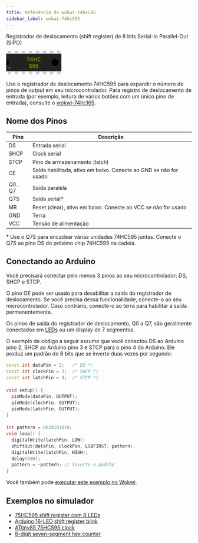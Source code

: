 ```yaml
---
title: Referência do wokwi-74hc595
sidebar_label: wokwi-74hc595
---
```


Registrador de deslocamento (shift register) de 8 bits Serial-In Parallel-Out (SIPO)

![74HC595](wokwi-74hc595.svg)

Use o registrador de deslocamento 74HC595 para expandir o número de pinos de _output_ em seu microcontrolador. Para registro de deslocamento de entrada (por exemplo, leitura de vários botões com um único pino de entrada), consulte o [wokwi-74hc165](wokwi-74hc165).

## Nome dos Pinos

| Pino  | Descrição                                                         |
| ----- | ----------------------------------------------------------------- |
| DS    | Entrada serial                                                    |
| SHCP  | Clock serial                                                      |
| STCP  | Pino de armazenamento (latch)                                     |
| OE    | Saída habilitada, ativo em baixo. Conecte ao GND se não for usado |
| Q0…Q7 | Saída paralela                                                    |
| Q7S   | Saída serial\*                                                    |
| MR    | Reset (clear), ativo em baixo. Conecte ao VCC se não for usado    |
| GND   | Terra                                                             |
| VCC   | Tensão de alimentação                                             |

\* Use o Q7S para encadear várias unidades 74HC595 juntas. Conecte o Q7S ao pino DS do próximo chip 74HC595 na cadeia.

## Conectando ao Arduino

Você precisará conectar pelo menos 3 pinos ao seu microcontrolador: DS, SHCP e STCP.

O pino OE pode ser usado para desabilitar a saída do registrador de deslocamento. Se você precisa dessa funcionalidade,
conecte-o ao seu microcontrolador. Caso contrário, conecte-o ao terra para habilitar a saída permanentemente.

Os pinos de saída do registrador de deslocamento, Q0 a Q7, são geralmente conectados em [LEDs](wokwi-led) ou um display de 7 segmentos.

O exemplo de código a seguir assume que você conectou DS ao Arduino pino 2, SHCP ao Arduino pino 3 e
STCP para o pino 4 do Arduino. Ele produz um padrão de 8 bits que se inverte duas vezes por segundo:

```cpp
const int dataPin = 2;   /* DS */
const int clockPin = 3;  /* SHCP */
const int latchPin = 4;  /* STCP */

void setup() {
  pinMode(dataPin, OUTPUT);
  pinMode(clockPin, OUTPUT);
  pinMode(latchPin, OUTPUT);
}

int pattern = 0b10101010;
void loop() {
  digitalWrite(latchPin, LOW);
  shiftOut(dataPin, clockPin, LSBFIRST, pattern);
  digitalWrite(latchPin, HIGH);
  delay(500);
  pattern = ~pattern; // Inverte o padrão
}
```

Você também pode [executar este exemplo no Wokwi](https://wokwi.com/arduino/projects/301192672203244042).

## Exemplos no simulador

- [75HC595 shift register com 8 LEDs](https://wokwi.com/arduino/projects/301188813482361352)
- [Arduino 16-LED shift register blink](https://wokwi.com/arduino/projects/301213976182653448)
- [ATtiny85 75HC595 clock](https://wokwi.com/arduino/projects/301366580039647753)
- [8-digit seven-segment hex counter](https://wokwi.com/arduino/projects/301304715310793225)
